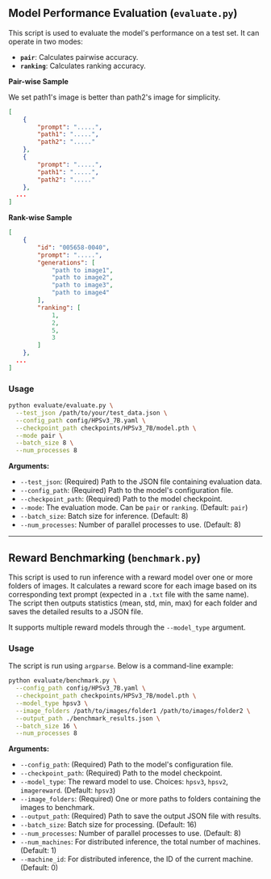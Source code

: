 ## Model Performance Evaluation (`evaluate.py`)

This script is used to evaluate the model's performance on a test set. It can operate in two modes:

-   **`pair`**: Calculates pairwise accuracy. 
-   **`ranking`**: Calculates ranking accuracy. 

**Pair-wise Sample**

We set path1's image is better than path2's image for simplicity.

```json
[
    {
        "prompt": ".....",
        "path1": ".....",
        "path2": "....."
    },
    {
        "prompt": ".....",
        "path1": ".....",
        "path2": "....."
    },
  ...
]
```

**Rank-wise Sample**

```json
[
    {
        "id": "005658-0040",
        "prompt": ".....",
        "generations": [
            "path to image1",
            "path to image2",
            "path to image3",
            "path to image4"
        ],
        "ranking": [
            1,
            2,
            5,
            3
        ]
    },
  ...
]
```

### Usage

```bash
python evaluate/evaluate.py \
  --test_json /path/to/your/test_data.json \
  --config_path config/HPSv3_7B.yaml \
  --checkpoint_path checkpoints/HPSv3_7B/model.pth \
  --mode pair \
  --batch_size 8 \
  --num_processes 8
```

**Arguments:**

-   `--test_json`: (Required) Path to the JSON file containing evaluation data.
-   `--config_path`: (Required) Path to the model's configuration file.
-   `--checkpoint_path`: (Required) Path to the model checkpoint.
-   `--mode`: The evaluation mode. Can be `pair` or `ranking`. (Default: `pair`)
-   `--batch_size`: Batch size for inference. (Default: 8)
-   `--num_processes`: Number of parallel processes to use. (Default: 8)

---

## Reward Benchmarking (`benchmark.py`)

This script is used to run inference with a reward model over one or more folders of images. It calculates a reward score for each image based on its corresponding text prompt (expected in a `.txt` file with the same name). The script then outputs statistics (mean, std, min, max) for each folder and saves the detailed results to a JSON file.

It supports multiple reward models through the `--model_type` argument.

### Usage

The script is run using `argparse`. Below is a command-line example:

```bash
python evaluate/benchmark.py \
  --config_path config/HPSv3_7B.yaml \
  --checkpoint_path checkpoints/HPSv3_7B/model.pth \
  --model_type hpsv3 \
  --image_folders /path/to/images/folder1 /path/to/images/folder2 \
  --output_path ./benchmark_results.json \
  --batch_size 16 \
  --num_processes 8
```

**Arguments:**

-   `--config_path`: (Required) Path to the model's configuration file.
-   `--checkpoint_path`: (Required) Path to the model checkpoint.
-   `--model_type`: The reward model to use. Choices: `hpsv3`, `hpsv2`, `imagereward`. (Default: `hpsv3`)
-   `--image_folders`: (Required) One or more paths to folders containing the images to benchmark.
-   `--output_path`: (Required) Path to save the output JSON file with results.
-   `--batch_size`: Batch size for processing. (Default: 16)
-   `--num_processes`: Number of parallel processes to use. (Default: 8)
-   `--num_machines`: For distributed inference, the total number of machines. (Default: 1)
-   `--machine_id`: For distributed inference, the ID of the current machine. (Default: 0)

